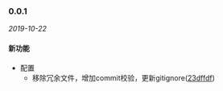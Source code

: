 ### 0.0.1

_2019-10-22_

#### 新功能

- 配置
  - 移除冗余文件，增加commit校验，更新gitignore([23dffdf](https://github.com/WenHaoHuang/code-counter/commit/23dffdf))

